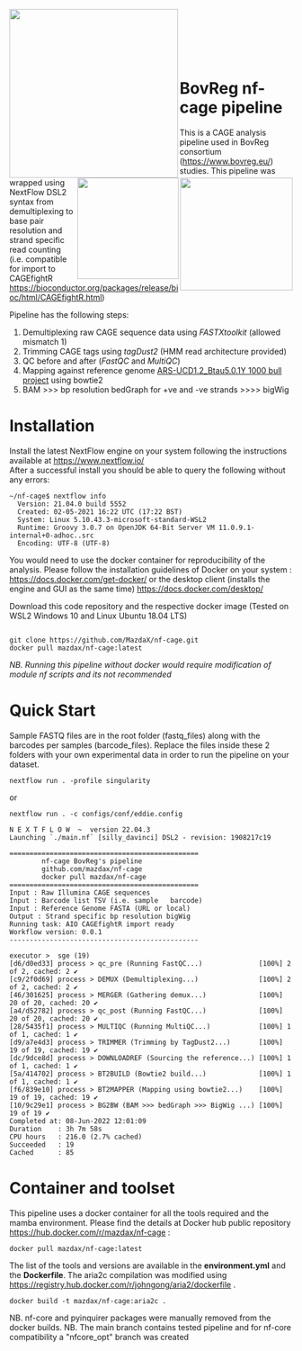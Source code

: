 <p float="right">
  <img align="left" width="300" ![BovReg Logo] src="/images/BV_logo.png">
  <img align="right" width="200" ![NextFlow Logo] src="/images/NF_logo.png">  <br><br><br><br><br>
  <img align="right" width="180" ![Docker Logo] src="/images/docker_logo.png">
</p>

# BovReg nf-cage pipeline 
This is a CAGE analysis pipeline used in BovReg consortium (https://www.bovreg.eu/) studies. This pipeline was wrapped using NextFlow DSL2 syntax from demultiplexing to base pair resolution and strand specific read counting <br> (i.e. compatible for import to CAGEfightR https://bioconductor.org/packages/release/bioc/html/CAGEfightR.html)

Pipeline has the following steps: 
1. Demultiplexing raw CAGE sequence data using _FASTXtoolkit_ (allowed mismatch 1)
2. Trimming CAGE tags using _tagDust2_ (HMM read architecture provided) 
3. QC before and after (_FastQC_ and _MultiQC_)
4. Mapping against reference genome [ARS-UCD1.2_Btau5.0.1Y 1000 bull project](https://sites.ualberta.ca/~stothard/1000_bull_genomes/) using bowtie2
5. BAM >>> bp resolution bedGraph for +ve and -ve strands >>>> bigWig


# Installation

Install the latest NextFlow engine on your system following the instructions available at https://www.nextflow.io/<br>
After a successful install you should be able to query the following without any errors: 

```
~/nf-cage$ nextflow info
  Version: 21.04.0 build 5552
  Created: 02-05-2021 16:22 UTC (17:22 BST)
  System: Linux 5.10.43.3-microsoft-standard-WSL2
  Runtime: Groovy 3.0.7 on OpenJDK 64-Bit Server VM 11.0.9.1-internal+0-adhoc..src
  Encoding: UTF-8 (UTF-8)
```

You would need to use the docker container for reproducibility of the analysis. Please follow the installation guidelines of Docker on your system : https://docs.docker.com/get-docker/ or the desktop client (installs the engine and GUI as the same time) https://docs.docker.com/desktop/<br>

Download this code repository and the respective docker image (Tested on WSL2 Windows 10 and Linux Ubuntu 18.04 LTS) 

```

git clone https://github.com/MazdaX/nf-cage.git
docker pull mazdax/nf-cage:latest

```
_NB. Running this pipeline without docker would require modification of module nf scripts and its not recommended_

# Quick Start

Sample FASTQ files are in the root folder (fastq_files) along with the barcodes per samples (barcode_files). Replace the files inside these 2 folders with your own experimental data in order to run the pipeline on your dataset. 

```
nextflow run . -profile singularity

```

or 

```
nextflow run . -c configs/conf/eddie.config

N E X T F L O W  ~  version 22.04.3
Launching `./main.nf` [silly_davinci] DSL2 - revision: 1908217c19

===============================================
        nf-cage BovReg's pipeline
        github.com/mazdax/nf-cage
        docker pull mazdax/nf-cage
===============================================
Input : Raw Illumina CAGE sequences
Input : Barcode list TSV (i.e. sample   barcode)
Input : Reference Genome FASTA (URL or local)
Output : Strand specific bp resolution bigWig 
Running task: AIO CAGEfightR import ready
Workflow version: 0.0.1
-----------------------------------------------

executor >  sge (19)
[d6/d0ed33] process > qc_pre (Running FastQC...)              [100%] 2 of 2, cached: 2 ✔
[c9/2f0d69] process > DEMUX (Demultiplexing...)               [100%] 2 of 2, cached: 2 ✔
[46/301625] process > MERGER (Gathering demux...)             [100%] 20 of 20, cached: 20 ✔
[a4/d52782] process > qc_post (Running FastQC...)             [100%] 20 of 20, cached: 20 ✔
[28/5435f1] process > MULTIQC (Running MultiQC...)            [100%] 1 of 1, cached: 1 ✔
[d9/a7e4d3] process > TRIMMER (Trimming by TagDust2...)       [100%] 19 of 19, cached: 19 ✔
[dc/9dce8d] process > DOWNLOADREF (Sourcing the reference...) [100%] 1 of 1, cached: 1 ✔
[5a/414702] process > BT2BUILD (Bowtie2 build...)             [100%] 1 of 1, cached: 1 ✔
[f6/839e10] process > BT2MAPPER (Mapping using bowtie2...)    [100%] 19 of 19, cached: 19 ✔
[10/9c29e1] process > BG2BW (BAM >>> bedGraph >>> BigWig ...) [100%] 19 of 19 ✔
Completed at: 08-Jun-2022 12:01:09
Duration    : 3h 7m 58s
CPU hours   : 216.0 (2.7% cached)
Succeeded   : 19
Cached      : 85

```


# Container and toolset
This pipeline uses a docker container for all the tools required and the mamba environment. Please find the details at Docker hub public repository https://hub.docker.com/r/mazdax/nf-cage :
```
docker pull mazdax/nf-cage:latest
```
The list of the tools and versions are available in the __environment.yml__ and the __Dockerfile__. 
The aria2c compilation was modified using https://registry.hub.docker.com/r/johngong/aria2/dockerfile .

```
docker build -t mazdax/nf-cage:aria2c .
```

NB. nf-core and pyinquirer packages were manually removed from the docker builds. 
NB. The main branch contains tested pipeline and for nf-core compatibility a "nfcore_opt" branch was created




